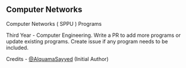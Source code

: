 Computer Networks
---------------------
Computer Networks ( SPPU ) Programs


Third Year - Computer Engineering.
Write a PR to add more programs or update existing programs.
Create issue if any program needs to be included.

Credits - [@AlquamaSayyed](https://github.com/AlquamaSayyed) (Initial Author)


